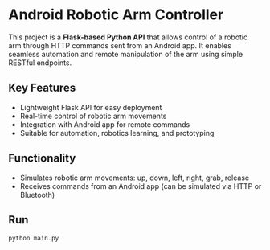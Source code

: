 # Android Robotic Arm Controller

This project is a **Flask-based Python API** that allows control of a robotic arm through HTTP commands sent from an Android app. It enables seamless automation and remote manipulation of the arm using simple RESTful endpoints.

## Key Features
- Lightweight Flask API for easy deployment
- Real-time control of robotic arm movements
- Integration with Android app for remote commands
- Suitable for automation, robotics learning, and prototyping

## Functionality
- Simulates robotic arm movements: up, down, left, right, grab, release
- Receives commands from an Android app (can be simulated via HTTP or Bluetooth)

## Run

```bash
python main.py


